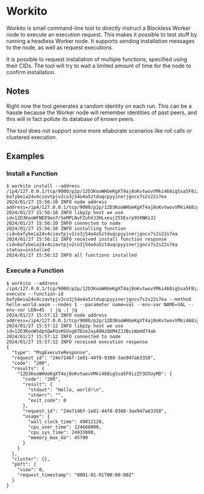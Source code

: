 # Workito

Workito is small command-line tool to directly instruct a Blockless Worker node to execute an execution request.
This makes it possible to test stuff by running a headless Worker node.
It supports sending installation messages to the node, as well as request executions.

It is possible to request installation of multiple functions, specified using their CIDs.
The tool will try to wait a limited amount of time for the node to confirm installation.

## Notes

Right now the tool generates a random identity on each run. This can be a hassle because the Worker node will remember identities of past peers, and this will in fact pollute its database of known peers.

The tool does not support some more ellaborate scenarios like roll calls or clustered execution.

## Examples

### Install a Function

```console
$ workito install --address /ip4/127.0.0.1/tcp/9000/p2p/12D3KooWHUeKgXT4aj8oKvtwovVMki468igSsa5F8izZY3U5UyMD bafybeia24v4czavtpjv2co3j54o4a5ztduqcpyyinerjgncx7s2s22s7ea
2024/01/27 15:56:10 INFO node address address=/ip4/127.0.0.1/tcp/9000/p2p/12D3KooWHUeKgXT4aj8oKvtwovVMki468igSsa5F8izZY3U5UyMD
2024/01/27 15:56:10 INFO libp2p host we use id=12D3KooWFNEE9eo7rSeMPLNvFZuhVJ3HLxeuj255Exrp9tKNKzJ2
2024/01/27 15:56:10 INFO connected to node
2024/01/27 15:56:10 INFO installing function cid=bafybeia24v4czavtpjv2co3j54o4a5ztduqcpyyinerjgncx7s2s22s7ea
2024/01/27 15:56:12 INFO received install function response cid=bafybeia24v4czavtpjv2co3j54o4a5ztduqcpyyinerjgncx7s2s22s7ea status=installed
2024/01/27 15:56:12 INFO all functions installed
```

### Execute a Function

```console
$ workito --address /ip4/127.0.0.1/tcp/9000/p2p/12D3KooWHUeKgXT4aj8oKvtwovVMki468igSsa5F8izZY3U5UyMD execute --function-id bafybeia24v4czavtpjv2co3j54o4a5ztduqcpyyinerjgncx7s2s22s7ea --method hello-world.wasm --nodes 1 --parameter name=val --env-var NAME=VAL --env-var LEN=45  | jq .| jq
2024/01/27 15:57:12 INFO node address address=/ip4/127.0.0.1/tcp/9000/p2p/12D3KooWHUeKgXT4aj8oKvtwovVMki468igSsa5F8izZY3U5UyMD
2024/01/27 15:57:12 INFO libp2p host we use id=12D3KooWSdpSQwFUvKGUvg67Dze2ayA8HzQ6M4ZJJBviWaHd74ak
2024/01/27 15:57:12 INFO connected to node
2024/01/27 15:57:12 INFO received execution response
{
  "type": "MsgExecuteResponse",
  "request_id": "24e7146f-1e81-44f8-9388-3ae947a63358",
  "code": "200",
  "results": {
    "12D3KooWHUeKgXT4aj8oKvtwovVMki468igSsa5F8izZY3U5UyMD": {
      "code": "200",
      "result": {
        "stdout": "Hello, world!\n",
        "stderr": "",
        "exit_code": 0
      },
      "request_id": "24e7146f-1e81-44f8-9388-3ae947a63358",
      "usage": {
        "wall_clock_time": 49012128,
        "cpu_user_time": 124668000,
        "cpu_sys_time": 24933000,
        "memory_max_kb": 45700
      }
    }
  },
  "cluster": {},
  "pbft": {
    "view": 0,
    "request_timestamp": "0001-01-01T00:00:00Z"
  }
}
```